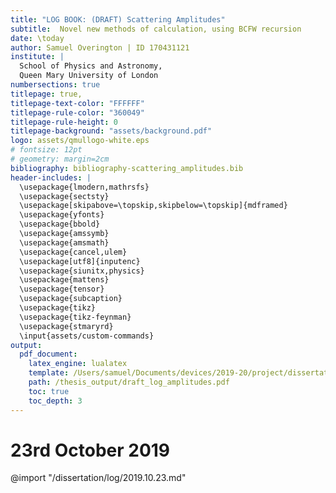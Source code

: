 ```yaml
---
title: "LOG BOOK: (DRAFT) Scattering Amplitudes"
subtitle:  Novel new methods of calculation, using BCFW recursion
date: \today
author: Samuel Overington | ID 170431121
institute: |
  School of Physics and Astronomy,
  Queen Mary University of London
numbersections: true
titlepage: true,
titlepage-text-color: "FFFFFF"
titlepage-rule-color: "360049"
titlepage-rule-height: 0
titlepage-background: "assets/background.pdf"
logo: assets/qmullogo-white.eps
# fontsize: 12pt
# geometry: margin=2cm
bibliography: bibliography-scattering_amplitudes.bib
header-includes: |
  \usepackage{lmodern,mathrsfs}
  \usepackage{sectsty}
  \usepackage[skipabove=\topskip,skipbelow=\topskip]{mdframed}
  \usepackage{yfonts}
  \usepackage{bbold}
  \usepackage{amssymb}
  \usepackage{amsmath}
  \usepackage{cancel,ulem}
  \usepackage[utf8]{inputenc}
  \usepackage{siunitx,physics}
  \usepackage{mattens}
  \usepackage{tensor}
  \usepackage{subcaption}
  \usepackage{tikz}
  \usepackage{tikz-feynman}
  \usepackage{stmaryrd}
  \input{assets/custom-commands}
output:
  pdf_document:
    latex_engine: lualatex
    template: /Users/samuel/Documents/devices/2019-20/project/dissertation/assets/template-eisvogel.latex
    path: /thesis_output/draft_log_amplitudes.pdf
    toc: true
    toc_depth: 3
---
```

# 23rd October 2019

@import "/dissertation/log/2019.10.23.md"

<!--
# 29th October 2019

@import "/dissertation/log/2019.10.29.md"


# Tues, 19th November 2019

@import "/dissertation/log/2019.11.19.md"


# Tues, 26 November 2019: Feynman Diagrams

@import "/dissertation/log/2019.11.26.md"


# Tues, 21st January 2020 (general notes)

@import "/dissertation/log/2020.01.21.md"


# Tues, 28th January 2020 (general notes on dissertation)

@import "/dissertation/log/2020.01.28.md"


# Tues, 4th February 2020: BCFW recursion

@import "/dissertation/log/2020.02.04.md"


# Tues, 11th February 2020: MHV amplitudes

@import "/dissertation/log/2020.02.11.md"


# Tues, 18th February 2020: MHV amplitudes (Deriving Simplets MHV amplitude)

@import "/dissertation/log/2020.02.18.md"


# Wednesday 11th March 2020: (Skype meeting) MHV amplitudes (continued)

@import "/dissertation/log/2020.03.11.md"
-->
